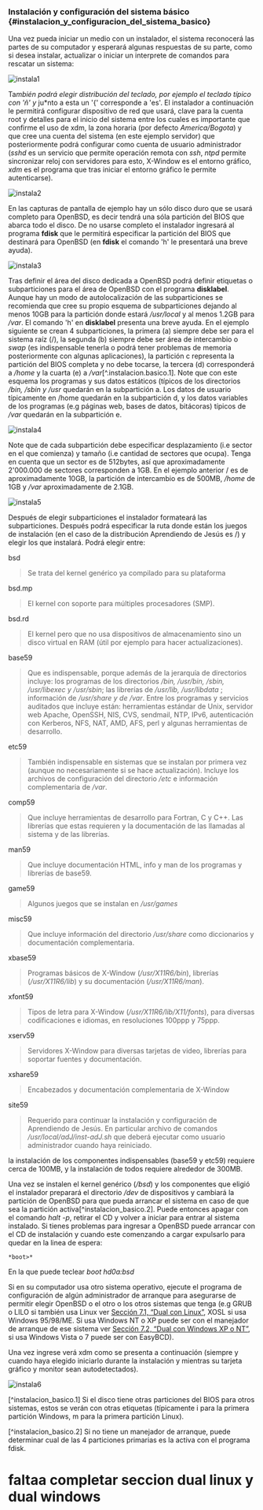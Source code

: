 ### Instalación y configuración del sistema básico  {#instalacion_y_configuracion_del_sistema_basico} 

Una vez pueda iniciar un medio con un instalador, el sistema reconocerá las partes de su computador y esperará algunas respuestas de su parte, como si desea instalar, actualizar o iniciar un interprete de comandos para rescatar un sistema:

![instala1](img/instala1.png)

Ta*mbién podrá elegir distribución del teclado, por ejemplo el teclado típico con 'ñ' y* ju*nto a esta un '{' corresponde a 'es'. El instalador a continuación le permitirá configurar dispositivo de red que usará, clave para la cuenta root y detalles para el inicio del sistema entre los cuales es importante que confirme el uso de xdm, la zona horaria (por defecto *America/Bogota*) y que cree una cuenta del sistema (en este ejemplo servidor) que posteriormente podrá configurar como cuenta de usuario administrador (*sshd* es un servicio que permite operación remota con *ssh*, *ntpd* permite sincronizar reloj con servidores para esto, X-Window es el entorno gráfico, *xdm* es el programa que tras iniciar el entorno gráfico le permite autenticarse).

![instala2](img/instala2.png)

En las capturas de pantalla de ejemplo hay un sólo disco duro que se usará completo para OpenBSD, es decir tendrá una sóla partición del BIOS que abarca todo el disco. De no usarse completo el instalador ingresará al programa **fdisk** que le permitirá especificar la partición del BIOS que destinará para OpenBSD (en **fdisk** el comando 'h' le presentará una breve ayuda).

![instala3](img/instala3.png)

Tras definir el área del disco dedicada a OpenBSD podrá definir etiquetas o subparticiones para el área de OpenBSD con el programa **disklabel**. Aunque hay un modo de autolocalización de las subparticiones se recomienda que cree su propio esquema de subparticiones dejando al menos 10GB para la partición donde estará */usr/local* y al menos 1.2GB para */var*. El comando 'h' en **disklabel** presenta una breve ayuda. En el ejemplo siguiente se crean 4 subparticiones, la primera (a) siempre debe ser para el sistema raíz (/), la segunda (b) siempre debe ser área de intercambio o *swap* (es indispensable tenerla o podrá tener problemas de memoria posteriormente con algunas aplicaciones), la partición c representa la partición del BIOS completa y no debe tocarse, la tercera (d) corresponderá a */home* y la cuarta (e) a */var*[^.instalacion.basico.1]. Note que con este esquema los programas y sus datos estáticos (típicos de los directorios */bin, /sbin y /usr* quedarán en la subpartición a. Los datos de usuario típicamente en /home quedarán en la subpartición d, y los datos variables de los programas (e.g páginas web, bases de datos, bitácoras) típicos de */var* quedarán en la subpartición e.

![instala4](img/instala4.png)

Note que de cada subpartición debe especificar desplazamiento (i.e sector en el que comienza) y tamaño (i.e cantidad de sectores que ocupa). Tenga en cuenta que un sector es de 512bytes, así que aproximadamente 2'000.000 de sectores corresponden a 1GB. En el ejemplo anterior / es de aproximadamente 10GB, la partición de intercambio es de 500MB, */home* de 1GB y */var* aproximadamente de 2.1GB.

![instala5](img/instala5.png)

Después de elegir subparticiones el instalador formateará las subparticiones. Después podrá especificar la ruta donde están los juegos de instalación (en el caso de la distribución Aprendiendo de Jesús es /) y elegir los que instalará. Podrá elegir entre:

bsd

> Se trata del kernel genérico ya compilado para su plataforma

bsd.mp

> El kernel con soporte para múltiples procesadores (SMP).

bsd.rd

> El kernel pero que no usa dispositivos de almacenamiento sino un disco virtual en RAM (útil por ejemplo para hacer actualizaciones).

base59

> Que es indispensable, porque además de la jerarquía de directorios incluye: los programas de los directorios */bin, /usr/bin, /sbin, /usr/libexec y /usr/sbin*; las librerías de */usr/lib, /usr/libdata* ; información de */usr/share y de /var*. Entre los programas y servicios auditados que incluye están: herramientas estándar de Unix, servidor web Apache, OpenSSH, NIS, CVS, sendmail, NTP, IPv6, autenticación con Kerberos, NFS, NAT, AMD, AFS, perl y algunas herramientas de desarrollo.

etc59

> También indispensable en sistemas que se instalan por primera vez (aunque no necesariamente si se hace actualización). Incluye los archivos de configuración del directorio */etc* e información complementaria de */var*.

comp59

> Que incluye herramientas de desarrollo para Fortran, C y C++. Las librerías que estas requieren y la documentación de las llamadas al sistema y de las librerías.

man59

> Que incluye documentación HTML, info y man de los programas y librerías de base59.

game59

> Algunos juegos que se instalan en */usr/games*

misc59

> Que incluye información del directorio */usr/share* como diccionarios y documentación complementaria.

xbase59

> Programas básicos de X-Window (*/usr/X11R6/bin*), librerías (*/usr/X11R6/lib*) y su documentación (*/usr/X11R6/man*).

xfont59

> Tipos de letra para X-Window (*/usr/X11R6/lib/X11/fonts*), para diversas codificaciones e idiomas, en resoluciones 100ppp y 75ppp.

xserv59

> Servidores X-Window para diversas tarjetas de video, librerías para soportar fuentes y documentación.

xshare59

> Encabezados y documentación complementaria de X-Window

site59

> Requerido para continuar la instalación y configuración de Aprendiendo de Jesús. En particular archivo de comandos */usr/local/adJ/inst-adJ.sh* que deberá ejecutar como usuario administrador cuando haya reiniciado.

la instalación de los componentes indispensables (base59 y etc59) requiere cerca de 100MB, y la instalación de todos requiere alrededor de 300MB.

Una vez se instalen el kernel genérico (*/bsd*) y los componentes que eligió el instalador preparará el directorio */dev* de dispositivos y cambiará la partición de OpenBSD para que pueda arrancar el sistema en caso de que sea la partición activa[^instalacion_basico.2]. Puede entonces apagar con el comando *halt -p*, retirar el CD y volver a iniciar para entrar al sistema instalado. Si tienes problemas para ingresar a OpenBSD puede arrancar con el CD de instalación y cuando este comenzando a cargar expulsarlo para quedar en la linea de espera:

	*boot>*
	      
En la que puede teclear *boot hd0a:bsd*

Si en su computador usa otro sistema operativo, ejecute el programa de configuración de algún administrador de arranque para asegurarse de permitir elegir OpenBSD o el otro o los otros sistemas que tenga (e.g GRUB o LILO si también usa Linux ver [Sección 7.1, “Dual con Linux”](), XOSL si usa Windows 95/98/ME. Si usa Windows NT o XP puede ser con el manejador de arranque de ese sistema ver [Sección 7.2, “Dual con Windows XP o NT”](), si usa Windows Vista o 7 puede ser con EasyBCD).

Una vez ingrese verá xdm como se presenta a continuación (siempre y cuando haya elegido iniciarlo durante la instalación y mientras su tarjeta gráfico y monitor sean autodetectados).

![instala6](img/instala6.png)


[^instalacion_basico.1] Si el disco tiene otras particiones del BIOS para otros sistemas, estos se verán con otras etiquetas (típicamente i para la primera partición Windows, m para la primera partición Linux).

[^instalacion_basico.2] Si no tiene un manejador de arranque, puede determinar cual de las 4 particiones primarias es la activa con el programa fdisk.

# faltaa completar seccion dual linux y dual windows